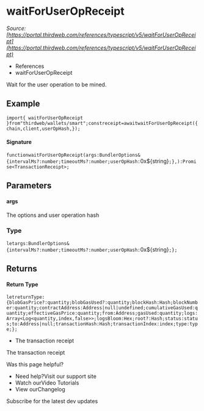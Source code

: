 # waitForUserOpReceipt

*Source: [https://portal.thirdweb.com/references/typescript/v5/waitForUserOpReceipt](https://portal.thirdweb.com/references/typescript/v5/waitForUserOpReceipt)*

* References
* waitForUserOpReceipt

Wait for the user operation to be mined.

## Example

`import{ waitForUserOpReceipt }from"thirdweb/wallets/smart";constreceipt=awaitwaitForUserOpReceipt({chain,client,userOpHash,});`
#### Signature

`functionwaitForUserOpReceipt(args:BundlerOptions&{intervalMs?:number;timeoutMs?:number;userOpHash:`0x${string}`;},):Promise<TransactionReceipt>;`
## Parameters

#### args

The options and user operation hash

### Type

`letargs:BundlerOptions&{intervalMs?:number;timeoutMs?:number;userOpHash:`0x${string}`;};`
## Returns

#### Return Type

`letreturnType:{blobGasPrice?:quantity;blobGasUsed?:quantity;blockHash:Hash;blockNumber:quantity;contractAddress:Address|null|undefined;cumulativeGasUsed:quantity;effectiveGasPrice:quantity;from:Address;gasUsed:quantity;logs:Array<Log<quantity,index,false>>;logsBloom:Hex;root?:Hash;status:status;to:Address|null;transactionHash:Hash;transactionIndex:index;type:type;};`
* The transaction receipt

The transaction receipt

Was this page helpful?

* Need help?Visit our support site
* Watch ourVideo Tutorials
* View ourChangelog

Subscribe for the latest dev updates

